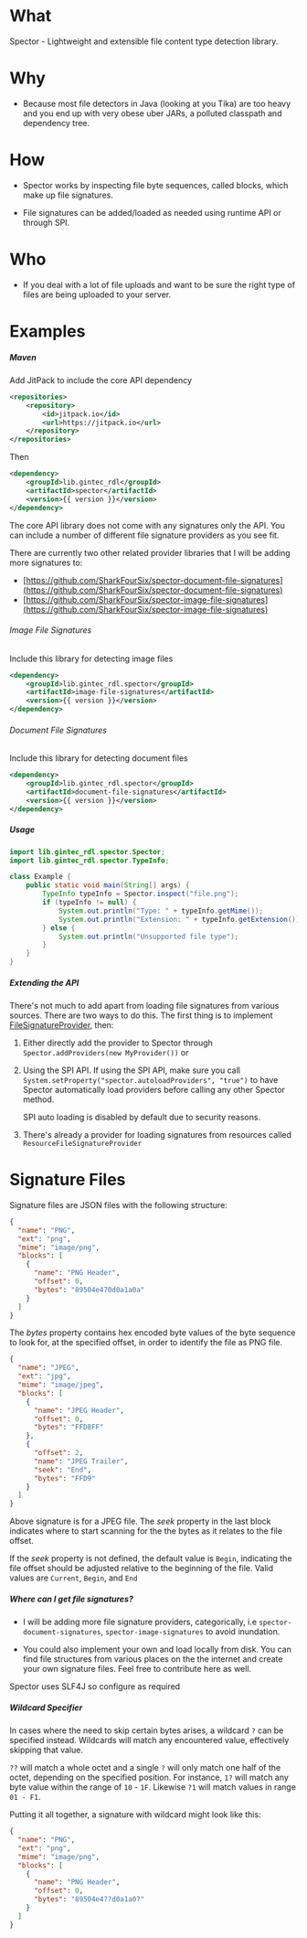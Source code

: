 # What

Spector - Lightweight and extensible file content type detection library.

# Why

- Because most file detectors in Java (looking at you Tika) are too heavy 
    and you end up with very obese uber JARs, a polluted classpath 
    and dependency tree.

# How

- Spector works by inspecting file byte sequences, called blocks, which 
    make up file signatures.

- File signatures can be added/loaded as needed using runtime API or
    through SPI.

# Who

- If you deal with a lot of file uploads and want to be sure the 
    right type of files are being uploaded to your server.        
    
# Examples

##### Maven

Add JitPack to include the core API dependency

```xml
<repositories>
    <repository>
        <id>jitpack.io</id>
        <url>https://jitpack.io</url>
    </repository>
</repositories>
```

Then

```xml
<dependency>
    <groupId>lib.gintec_rdl</groupId>
    <artifactId>spector</artifactId>
    <version>{{ version }}</version>
</dependency>
```

The core API library does not come with any signatures only
    the API. You can include a number of different file signature 
    providers as you see fit.
    
There are currently two other related provider libraries that I will 
    be adding more signatures to:
    
- [https://github.com/SharkFourSix/spector-document-file-signatures](https://github.com/SharkFourSix/spector-document-file-signatures)
- [https://github.com/SharkFourSix/spector-image-file-signatures](https://github.com/SharkFourSix/spector-image-file-signatures) 

###### Image File Signatures

Include this library for detecting image files

```xml
<dependency>
    <groupId>lib.gintec_rdl.spector</groupId>
    <artifactId>image-file-signatures</artifactId>
    <version>{{ version }}</version>
</dependency>
```

###### Document File Signatures 

Include this library for detecting document files

```xml
<dependency>
    <groupId>lib.gintec_rdl.spector</groupId>
    <artifactId>document-file-signatures</artifactId>
    <version>{{ version }}</version>
</dependency>
```

##### Usage

```java
import lib.gintec_rdl.spector.Spector;
import lib.gintec_rdl.spector.TypeInfo;

class Example {
    public static void main(String[] args) {
        TypeInfo typeInfo = Spector.inspect("file.png");
        if (typeInfo != null) {
            System.out.println("Type: " + typeInfo.getMime());
            System.out.println("Extension: " + typeInfo.getExtension());
        } else {
            System.out.println("Unsupported file type");
        }
    }
}
```


##### Extending the API

There's not much to add apart from loading file signatures 
    from various sources. There are two ways to do this. The first thing is to implement 
    [FileSignatureProvider](src/main/java/lib/gintec_rdl/spector/FileSignatureProvider.java), 
    then:
    
1.  Either directly add the provider to Spector through `Spector.addProviders(new MyProvider())`
    or
2. Using the SPI API. If using the SPI API, make sure you 
    call `System.setProperty("spector.autoloadProviders", "true")` to have Spector 
    automatically load providers before calling any other Spector method.
    
    SPI auto loading is disabled by default due to security reasons.    
3. There's already a provider for loading signatures from resources called `ResourceFileSignatureProvider`

# Signature Files


Signature files are JSON files with the following structure:

```json
{
  "name": "PNG",
  "ext": "png",
  "mime": "image/png",
  "blocks": [
    {
      "name": "PNG Header",
      "offset": 0,
      "bytes": "89504e470d0a1a0a"
    }
  ]
}
```

The _bytes_ property contains hex encoded byte values of the byte 
    sequence to look for, at the specified offset, in order to identify 
    the file as PNG file.
    
```json
{
  "name": "JPEG",
  "ext": "jpg",
  "mime": "image/jpeg",
  "blocks": [
    {
      "name": "JPEG Header",
      "offset": 0,
      "bytes": "FFD8FF"
    },
    {
      "offset": 2,
      "name": "JPEG Trailer",
      "seek": "End",
      "bytes": "FFD9"
    }
  ]
}
```    
Above signature is for a JPEG file. The _seek_ property in the last 
    block indicates where to start scanning for the the bytes as it 
    relates to the file offset.
    
If the _seek_ property is not defined, the default value is `Begin`,
    indicating the file offset should be adjusted relative to the 
    beginning of the file. Valid values are `Current`, `Begin`, and `End`
    
##### Where can I get file signatures?

- I will be adding more file signature providers, categorically, 
    i.e `spector-document-signatures`, `spector-image-signatures` to 
    avoid inundation.
    
- You could also implement your own and load locally from disk. 
    You can find file structures from various places on the the 
    internet and create your own signature files. Feel free to 
    contribute here as well.
    
Spector uses SLF4J so configure as required

##### Wildcard Specifier

In cases where the need to skip certain bytes arises, a wildcard `?` can be specified instead. 
Wildcards will match any encountered value, effectively skipping that value.

`??` will match a whole octet and a single `?` will only match one half of the octet, depending on the specified position.
For instance, `1?` will match any byte value within the range of `10` - `1F`. Likewise `?1` will match values 
in range `01 - F1`.

Putting it all together, a signature  with wildcard might look like this:

```json
{
  "name": "PNG",
  "ext": "png",
  "mime": "image/png",
  "blocks": [
    {
      "name": "PNG Header",
      "offset": 0,
      "bytes": "89504e4??d0a1a0?"
    }
  ]
}
```